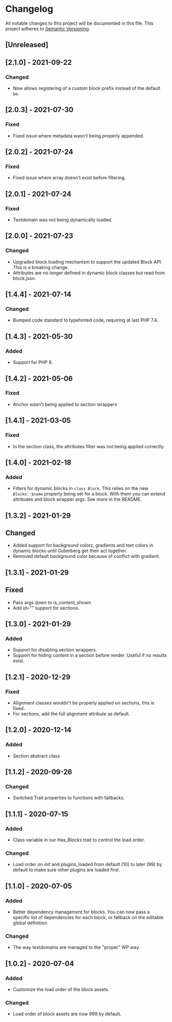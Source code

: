 # Changelog

All notable changes to this project will be documented in this file. This project adheres to [Semantic Versioning](https://semver.org/spec/v2.0.0.html).

## [Unreleased]

## [2.1.0] - 2021-09-22

### Changed

- Now allows registering of a custom block prefix instead of the default `bm`.

## [2.0.3] - 2021-07-30

### Fixed

- Fixed issue where metadata wasn't being properly appended.

## [2.0.2] - 2021-07-24

### Fixed

- Fixed issue where array doesn't exist before filtering.

## [2.0.1] - 2021-07-24

### Fixed

- Textdomain was not being dynamically loaded.

## [2.0.0] - 2021-07-23

### Changed

- Upgraded block loading mechanism to support the updated Block API. This is a breaking change.
- Attributes are no longer defined in dynamic block classes but read from block.json.

## [1.4.4] - 2021-07-14

### Changed

- Bumped code standard to typehinted code, requiring at last PHP 7.4.

## [1.4.3] - 2021-05-30

### Added

- Support for PHP 8.

## [1.4.2] - 2021-05-06

### Fixed

- Anchor wasn't being applied to section wrappers

## [1.4.1] - 2021-03-05

### Fixed

- In the section class, the attributes filter was not being applied correctly.

## [1.4.0] - 2021-02-18

### Added

- Filters for dynamic blocks in `class Block`. This relies on the new `Blocks::$name` property being set for a block. With them you can extend attributes and block wrapper args.
  See more in the README.

## [1.3.2] - 2021-01-29

## Changed

- Added support for background colors, gradients and text colors in dynamic blocks until Gutenberg get their act together.
- Removed default background color because of conflict with gradient.

## [1.3.1] - 2021-01-29

## Fixed

- Pass args down to is_content_shown
- Add id="" support for sections.

## [1.3.0] - 2021-01-29

### Added

- Support for disabling section wrappers.
- Support for hiding content in a section before render. Useful if no results exist.

## [1.2.1] - 2020-12-29

### Fixed

- Alignment classes wouldn't be properly applied on sections, this is fixed.
- For sections, add the full alignment attribute as default.

## [1.2.0] - 2020-12-14

### Added

- Section abstract class.

## [1.1.2] - 2020-09-26

### Changed

- Switched Trait properties to functions with fallbacks.

## [1.1.1] - 2020-07-15

### Added

- Class variable in our Has_Blocks trait to control the load order.

### Changed

- Load order on init and plugins_loaded from default (10) to later (99) by default to make sure other plugins are loaded first.

## [1.1.0] - 2020-07-05

### Added

- Better dependency management for blocks. You can now pass a specific list of dependencies for each block, or fallback on the editable global definition.

### Changed

- The way textdomains are managed to the "proper" WP way.

## [1.0.2] - 2020-07-04

### Added

- Customize the load order of the block assets.

### Changed

- Load order of block assets are now 999 by default.
